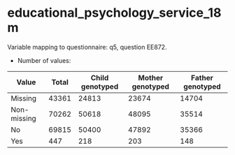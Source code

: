 # educational_psychology_service_18m
Variable mapping to questionnaire: q5, question EE872.
- Number of values:

| Value | Total | Child genotyped | Mother genotyped | Father genotyped |
| ----- | ----- | --------------- | ---------------- | ---------------- |
| Missing | 43361 | 24813 | 23674 | 14704 |
| Non-missing | 70262 | 50618 | 48095 | 35514 |
| No | 69815 | 50400 | 47892 |35366 |
| Yes | 447 | 218 | 203 |148 |



